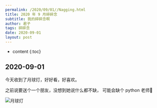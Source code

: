 ```yaml
---
permalink: /2020/09/01//Nagging.html
title: 2020 年 9 月碎碎念
subtitle: 我的碎碎念啊
author: 君子
tags: 碎碎念
date: 2020-09-01
layout: post
---
```

* content
{:toc}

## 2020-09-01
今天收到了月球灯，好好看，好喜欢。

之前说要送个一个朋友，没想到她说什么都不缺， 可能会缺个 python 老师🤣

<img data-src="https://img.lbjheiheihei.xyz/Fvu2e7AKGgVD9-fSQJzUAs4-pCf5" class="lazyload"  alt="月球灯" title="月球灯">

